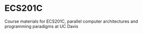 # ECS201C
Course materials for ECS201C, parallel computer architectures and programming paradigms at UC Davis
